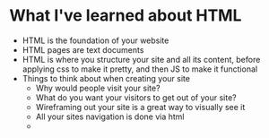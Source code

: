 # What I've learned about HTML

- HTML is the foundation of your website
- HTML pages are text documents
- HTML is where you structure your site and all its content, before applying css to make it pretty, and then JS to make it functional
- Things to think about when creating your site
    - Why would people visit your site?
    - What do you want your visitors to get out of your site?
    - Wireframing out your site is a great way to visually see it
    - All your sites navigation is done via html
    - 